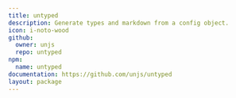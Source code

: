 ```yaml
---
title: untyped
description: Generate types and markdown from a config object.
icon: i-noto-wood
github:
  owner: unjs
  repo: untyped
npm:
  name: untyped
documentation: https://github.com/unjs/untyped
layout: package
---
```

